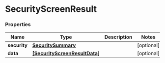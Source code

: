 # SecurityScreenResult

### Properties
Name | Type | Description | Notes
------------ | ------------- | ------------- | -------------
**security** | [**SecuritySummary**](SecuritySummary.md) |  | [optional] 
**data** | [**[SecurityScreenResultData]**](SecurityScreenResultData.md) |  | [optional] 



